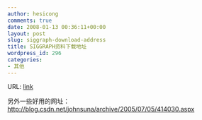 ```yaml
---
author: hesicong
comments: true
date: 2008-01-13 00:36:11+00:00
layout: post
slug: siggraph-download-address
title: SIGGRAPH资料下载地址
wordpress_id: 296
categories:
- 其他
---
```


URL: [link](http://portal.acm.org/toc.cfm?id=SERIES382&idx=SERIES382&type=series&coll=portal&dl=ACM∂=series&WantType=Proceedings&title=SIGGRAPH&CFID=26279505&CFTOKEN=14414622)

另外一些好用的网址： http://blog.csdn.net/johnsuna/archive/2005/07/05/414030.aspx
